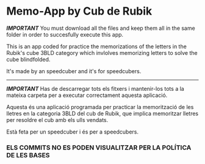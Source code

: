 # Memo-App by Cub de Rubik

***IMPORTANT*** 
You must download all the files and keep them all in the same folder in order to succesfully execute this app.


This is an app coded for practice the memorizations of the letters in the Rubik's cube 3BLD category which invlolves memorizing letters to solve the cube blindfolded. 

It's made by an speedcuber and it's for speedcubers.

---

***IMPORTANT***
Has de descarregar tots els fitxers i mantenir-los tots a la mateixa carpeta per a executar correctament aquesta aplicació.

Aquesta és una aplicació programada per practicar la memorització de les lletres en la categoria 3BLD del cub de Rubik, que implica memoritzar lletres per resoldre el cub amb els ulls vendats.

Està feta per un speedcuber i és per a speedcubers.

### ELS COMMITS NO ES PODEN VISUALITZAR PER LA POLÍTICA DE LES BASES
